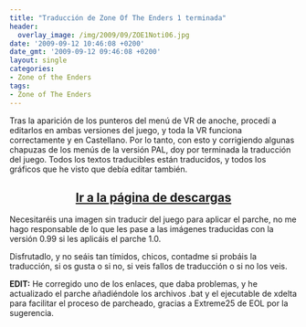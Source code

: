 ```yaml
---
title: "Traducción de Zone Of The Enders 1 terminada"
header:
  overlay_image: /img/2009/09/ZOE1Noti06.jpg
date: '2009-09-12 10:46:08 +0200'
date_gmt: '2009-09-12 09:46:08 +0200'
layout: single
categories:
- Zone of the Enders
tags:
- Zone of The Enders
---
```

Tras la aparición de los punteros del menú de VR de anoche, procedí a editarlos 
en ambas versiones del juego, y toda la VR funciona correctamente y en Castellano. 
Por lo tanto, con esto y corrigiendo algunas chapuzas de los menús de la versión 
PAL, doy por terminada la traducción del juego. Todos los textos traducibles están 
traducidos, y todos los gráficos que he visto que debía editar también.

<h2 style="text-align: center;"><strong><a href="http://tiovictor.romhackhispano.org/zone-of-the-enders/">Ir a la página de descargas</a></strong></h2>

Necesitaréis una imagen sin traducir del juego para aplicar el parche, no me hago 
responsable de lo que les pase a las imágenes traducidas con la versión 0.99 si 
les aplicáis el parche 1.0.

Disfrutadlo, y no seáis tan tímidos, chicos, contadme si probáis la traducción, 
si os gusta o si no, si veis fallos de traducción o si no los veis.

**EDIT:** He corregido uno de los enlaces, que daba problemas, y he actualizado el 
parche añadiéndole los archivos .bat y el ejecutable de xdelta para facilitar el 
proceso de parcheado, gracias a Extreme25 de EOL por la sugerencia.

